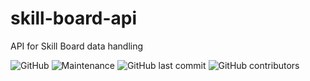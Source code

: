 # skill-board-api
API for Skill Board data handling

![GitHub](https://img.shields.io/github/license/devscollab/skill-board-api) ![Maintenance](https://img.shields.io/maintenance/yes/2020) ![GitHub last commit](https://img.shields.io/github/last-commit/devscollab/skill-board-api) ![GitHub contributors](https://img.shields.io/github/contributors/devscollab/skill-board-api)


